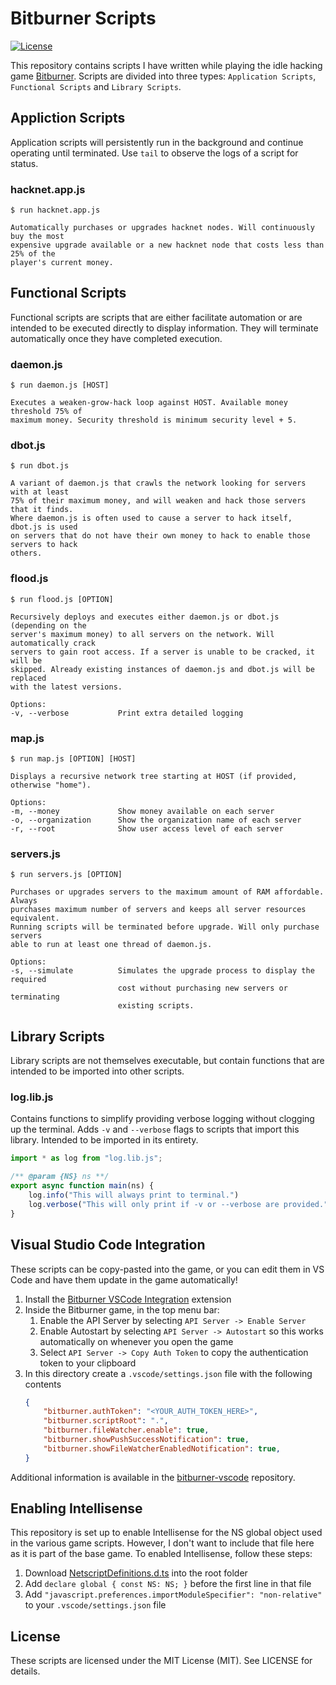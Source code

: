 # Bitburner Scripts
[![License](https://img.shields.io/github/license/Drakmyth/BitburnerScripts)](https://github.com/Drakmyth/BitburnerScripts/blob/master/LICENSE.md)

This repository contains scripts I have written while playing the idle hacking game [Bitburner](https://store.steampowered.com/app/1812820/Bitburner/). Scripts are divided into three types: `Application Scripts`, `Functional Scripts` and `Library Scripts`.

## Appliction Scripts
Application scripts will persistently run in the background and continue operating until terminated. Use `tail` to observe the logs of a script for status.

### hacknet.app.js
```
$ run hacknet.app.js

Automatically purchases or upgrades hacknet nodes. Will continuously buy the most
expensive upgrade available or a new hacknet node that costs less than 25% of the
player's current money.
```

## Functional Scripts
Functional scripts are scripts that are either facilitate automation or are intended to be executed directly to display information. They will terminate automatically once they have completed execution.

### daemon.js
```
$ run daemon.js [HOST]

Executes a weaken-grow-hack loop against HOST. Available money threshold 75% of
maximum money. Security threshold is minimum security level + 5.
```

### dbot.js
```
$ run dbot.js

A variant of daemon.js that crawls the network looking for servers with at least
75% of their maximum money, and will weaken and hack those servers that it finds.
Where daemon.js is often used to cause a server to hack itself, dbot.js is used
on servers that do not have their own money to hack to enable those servers to hack
others.
```

### flood.js
```
$ run flood.js [OPTION]

Recursively deploys and executes either daemon.js or dbot.js (depending on the
server's maximum money) to all servers on the network. Will automatically crack
servers to gain root access. If a server is unable to be cracked, it will be
skipped. Already existing instances of daemon.js and dbot.js will be replaced
with the latest versions.

Options:
-v, --verbose           Print extra detailed logging
```

### map.js
```
$ run map.js [OPTION] [HOST]

Displays a recursive network tree starting at HOST (if provided, otherwise "home").

Options:
-m, --money             Show money available on each server
-o, --organization      Show the organization name of each server
-r, --root              Show user access level of each server
```

### servers.js
```
$ run servers.js [OPTION]

Purchases or upgrades servers to the maximum amount of RAM affordable. Always
purchases maximum number of servers and keeps all server resources equivalent.
Running scripts will be terminated before upgrade. Will only purchase servers
able to run at least one thread of daemon.js.

Options:
-s, --simulate          Simulates the upgrade process to display the required
                        cost without purchasing new servers or terminating
                        existing scripts.
```

## Library Scripts
Library scripts are not themselves executable, but contain functions that are intended to be imported into other scripts.

### log.lib.js
Contains functions to simplify providing verbose logging without clogging up the terminal. Adds `-v` and `--verbose` flags to scripts that import this library. Intended to be imported in its entirety.

```js
import * as log from "log.lib.js";

/** @param {NS} ns **/
export async function main(ns) {
    log.info("This will always print to terminal.")
    log.verbose("This will only print if -v or --verbose are provided.")
}
```

## Visual Studio Code Integration
These scripts can be copy-pasted into the game, or you can edit them in VS Code and have them update in the game automatically!

1. Install the [Bitburner VSCode Integration](https://marketplace.visualstudio.com/items?itemName=bitburner.bitburner-vscode-integration) extension
1. Inside the Bitburner game, in the top menu bar:
    1. Enable the API Server by selecting `API Server -> Enable Server`
    1. Enable Autostart by selecting `API Server -> Autostart` so this works automatically on whenever you open the game
    1. Select `API Server -> Copy Auth Token` to copy the authentication token to your clipboard
1. In this directory create a `.vscode/settings.json` file with the following contents
    ```json
    {
        "bitburner.authToken": "<YOUR_AUTH_TOKEN_HERE>",
        "bitburner.scriptRoot": ".",
        "bitburner.fileWatcher.enable": true,
        "bitburner.showPushSuccessNotification": true,
        "bitburner.showFileWatcherEnabledNotification": true,
    }
    ```

Additional information is available in the [bitburner-vscode](https://github.com/bitburner-official/bitburner-vscode) repository.

## Enabling Intellisense
This repository is set up to enable Intellisense for the NS global object used in the various game scripts. However, I don't want to include that file here as it is part of the base game. To enabled Intellisense, follow these steps:

1. Download [NetscriptDefinitions.d.ts](https://github.com/danielyxie/bitburner/blob/dev/src/ScriptEditor/NetscriptDefinitions.d.ts) into the root folder
1. Add `declare global { const NS: NS; }` before the first line in that file
1. Add `"javascript.preferences.importModuleSpecifier": "non-relative"` to your `.vscode/settings.json` file

## License

These scripts are licensed under the MIT License (MIT). See LICENSE for details.
